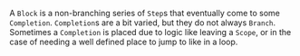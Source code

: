 A `Block` is a non-branching series of `Step`s that eventually come to some `Completion`. `Completion`s are a bit varied, but they do not always `Branch`. Sometimes a `Completion` is placed due to logic like leaving a `Scope`, or in the case of needing a well defined place to jump to like in a loop.